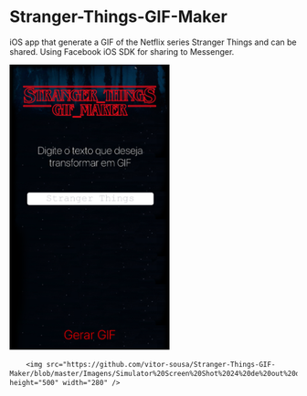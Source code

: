 # Stranger-Things-GIF-Maker
iOS app that generate a GIF of the Netflix series Stranger Things and can be shared. Using Facebook iOS SDK for sharing to Messenger.


<p align="left">
        <img src="https://github.com/vitor-sousa/Stranger-Things-GIF-Maker/blob/master/Imagens/Simulator%20Screen%20Shot%2024%20de%20out%20de%202016%2016.33.05.png" height="500" width="280" />

        <img src="https://github.com/vitor-sousa/Stranger-Things-GIF-Maker/blob/master/Imagens/Simulator%20Screen%20Shot%2024%20de%20out%20de%202016%2016.35.00.png" height="500" width="280" />

</p>
